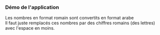 <h3>Démo de l'application</h3>

<p>
Les nombres en format romain sont convertits en format arabe<br/>
Il faut juste remplacés ces nombres par des chiffres romains (des lettres) avec l'espace en moins.</p>
